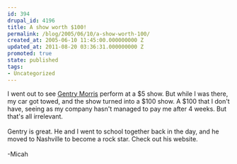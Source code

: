 ```yaml
---
id: 394
drupal_id: 4196
title: A show worth $100!
permalink: /blog/2005/06/10/a-show-worth-100/
created_at: 2005-06-10 11:45:00.000000000 Z
updated_at: 2011-08-20 03:36:31.000000000 Z
promoted: true
state: published
tags:
- Uncategorized
---
```

I went out to see <a href="http://www.gentrymorris.com/">Gentry Morris</a> perform at a $5 show. But while I was there, my car got towed, and the show turned into a $100 show. A $100 that I don't have, seeing as my company hasn't managed to pay me after 4 weeks. But that's all irrelevant.<br /><br />Gentry is great. He and I went to school together back in the day, and he moved to Nashville to become a rock star. Check out his website.<br /><br />-Micah
